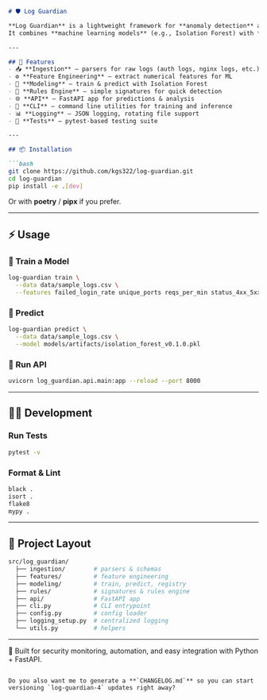 ````markdown
# 🛡️ Log Guardian

**Log Guardian** is a lightweight framework for **anomaly detection** and **rule-based log analysis**.  
It combines **machine learning models** (e.g., Isolation Forest) with **heuristic rules** to detect suspicious behavior in system and application logs.

---

## 🚀 Features
- 📥 **Ingestion** – parsers for raw logs (auth logs, nginx logs, etc.)
- ⚙️ **Feature Engineering** – extract numerical features for ML
- 🤖 **Modeling** – train & predict with Isolation Forest
- 📝 **Rules Engine** – simple signatures for quick detection
- 🌐 **API** – FastAPI app for predictions & analysis
- 🔧 **CLI** – command line utilities for training and inference
- 📊 **Logging** – JSON logging, rotating file support
- 🧪 **Tests** – pytest-based testing suite

---

## 📦 Installation

```bash
git clone https://github.com/kgs322/log-guardian.git
cd log-guardian
pip install -e .[dev]
````

Or with **poetry** / **pipx** if you prefer.

---

## ⚡ Usage

### 🔹 Train a Model

```bash
log-guardian train \
  --data data/sample_logs.csv \
  --features failed_login_rate unique_ports reqs_per_min status_4xx_5xx_ratio
```

### 🔹 Predict

```bash
log-guardian predict \
  --data data/sample_logs.csv \
  --model models/artifacts/isolation_forest_v0.1.0.pkl
```

### 🔹 Run API

```bash
uvicorn log_guardian.api.main:app --reload --port 8000
```

---

## 🧑‍💻 Development

### Run Tests

```bash
pytest -v
```

### Format & Lint

```bash
black .
isort .
flake8
mypy .
```

---

## 📂 Project Layout

```bash
src/log_guardian/
  ├── ingestion/        # parsers & schemas
  ├── features/         # feature engineering
  ├── modeling/         # train, predict, registry
  ├── rules/            # signatures & rules engine
  ├── api/              # FastAPI app
  ├── cli.py            # CLI entrypoint
  ├── config.py         # config loader
  ├── logging_setup.py  # centralized logging
  └── utils.py          # helpers
```

---

🚨 Built for security monitoring, automation, and easy integration with Python + FastAPI.

```

Do you also want me to generate a **`CHANGELOG.md`** so you can start versioning `log-guardian-4` updates right away?
```
